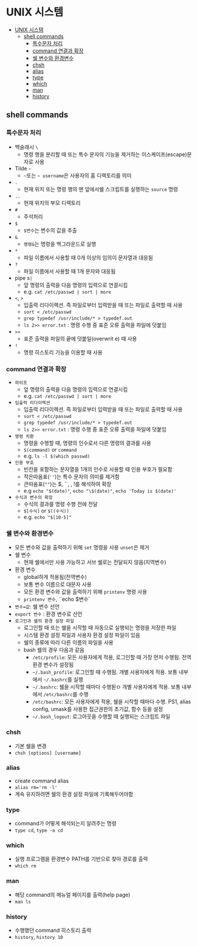 # UNIX 시스템

- [UNIX 시스템](#unix-시스템)
  - [shell commands](#shell-commands)
    - [특수문자 처리](#특수문자-처리)
    - [command 연결과 확장](#command-연결과-확장)
    - [쉘 변수와 환경변수](#쉘-변수와-환경변수)
    - [chsh](#chsh)
    - [alias](#alias)
    - [type](#type)
    - [which](#which)
    - [man](#man)
    - [history](#history)

## shell commands

### 특수문자 처리

- 백슬래시 `\`
  - 명령 행을 분리할 때 또는 특수 문자의 기능을 제거하는 이스케이프(escape)문자로 사용
- Tilde `~`
  - `~`또는 `~ username`은 사용자의 홈 디렉토리를 의미
- `.`
  - 현재 위치 또는 명령 행의 맨 앞에서쉘 스크립트를 실행하는 `source` 명령
- `..`
  - 현재 위치의 부모 디렉토리
- `#`
  - 주석처리
- `$`
  - `$변수`는 변수의 값을 추출
- `&`
  - `명령&`는 명령을 백그라운드로 실행
- `*`
  - 파일 이름에서 사용할 때 0개 이상의 임의이 문자열과 대응됨
- `?`
  - 파일 이름에서 사용할 때 1개 문자와 대응됨
- pipe s`|`
  - 앞 명령의 출력을 다음 명령의 입력으로 연결시킴
  - e.g. `cat /etc/passwd | sort | more`
- `<`, `>`
  - 입출력 리다이렉션. 즉 파일로부터 입력받을 때 또는 파일로 출력할 때 사용
  - `sort < /etc/passwd`
  - `grep typedef /usr/include/* > typedef.out`
  - `ls 2>> error.txt` : 명령 수행 중 표준 오류 출력을 파일에 덧붙임
- `>>`
  - 표준 출력을 파일의 끝에 덧붙일(overwrit e) 때 사용
- `!`
  - 명령 히스토리 기능을 이용할 때 사용

### command 연결과 확장

- `파이프`
  - 앞 명령의 출력을 다음 명령의 입력으로 연결시킴
  - e.g. `cat /etc/passwd | sort | more`
- `입출력 리다이렉션`
  - 입출력 리다이렉션. 즉 파일로부터 입력받을 때 또는 파일로 출력할 때 사용
  - `sort < /etc/passwd`
  - `grep typedef /usr/include/* > typedef.out`
  - `ls 2>> error.txt` : 명령 수행 중 표준 오류 출력을 파일에 덧붙임
- `명령 치환`
  - 명령을 수행할 때, 명령의 인수로서 다른 명령의 결과를 사용
  - `$(command)` or `command`
  - e.g. `ls -l $(which passwd)`
- `인용 부호`
  - 빈칸을 포함하는 문자열을 1개의 인수로 사용할 때 인용 부호가 필요함
  - 작은따옴표(`''`)는 특수 문자의 의미를 제거함
  - 큰따옴표(`""`)는 $, ``, \, !를 해석하여 확장
  - e.g `echo "$(date)"`, `echo "\$(date)"`, `echo 'Today is $(date)'`
- `수식과 변수의 확장`
  - 수식의 결과를 명령 수행 전에 전달
  - `$[수식]` or `$((수식))`
  - e.g. `echo "$[10-5]"`

### 쉘 변수와 환경변수

- 모든 변수와 값을 출력하기 위해 `set` 명령을 사용 `unset`은 제거
- 쉘 변수
  - 현재 쉘에서만 사용 가능하고 서브 쉘로는 전달되지 않음(지역변수)
- 환경 변수
  - global하게 적용됨(전역변수)
  - 보통 변수 이름으로 대문자 사용
  - 모든 환경 변수와 값을 출력하기 위해 `printenv` 명령 사용
  - `printenv 변수`, ``echo $변수`
- `변수=값`: 쉘 변수 선언
- `export 변수` : 환경 변수로 선언
- `로그인과 쉘의 환경 설정 파일`
  - 로그인할 때 또는 쉘을 시작할 때 자동으로 실행되는 명령을 저장한 파일
  - 시스템 환경 설정 파일과 사용자 환경 설정 파일이 있음
  - 쉘의 종류에 따라 다른 이름의 파일을 사용
  - bash 쉘의 경우 다음과 같음
    - `/etc/profile`: 모든 사용자에게 적용, 로그인할 때 가장 먼저 수행됨. 전역 환경 변수가 설정됨
    - `~/.bash_profile`: 로그인할 때 수행됨. 개별 사용자에게 적용. 보통 내부에서 `~/.bashrc`를 실행
    - `~/.bashrc`: 쉘을 시작할 때마다 수행됟ㅁ 개별 사용자에게 적용. 보통 내부에서 `/etc/bashrc`를 수행
    - `/etc/bashrc`: 모든 사용자에게 적용, 쉘을 시작할 때마다 수행. PS1, alias config, umask를 사용한 접근권한의 초기값, 함수 등을 설정
    - `~/.bash_logout`: 로그아웃을 수행할 때 실행되는 스크립트 파일

### chsh

- 기본 쉘을 변경
- `chsh [options] [username]`
  
### alias

- create command alias
- `alias rm='rm -l'`
- 계속 유지하려면 쉘의 환경 설정 파일에 기록해두어야함

### type

- command가 어떻게 해석되는지 알려주는 명령
- `type cd`, `type -a cd`

### which

- 실행 프로그램을 환경변수 PATH를 기반으로 찾아 경로를 출력
- `which rm`

### man

- 해당 command의 메뉴얼 페이지를 출력(help page)
- `man ls`

### history

- 수행했던 command 히스토리 출력
- `history`, `history 10`
